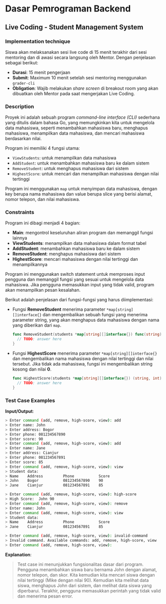 # Dasar Pemrograman Backend

## Live Coding - Student Management System

### Implementation technique

Siswa akan melaksanakan sesi live code di 15 menit terakhir dari sesi mentoring dan di awasi secara langsung oleh Mentor. Dengan penjelasan sebagai berikut:

- **Durasi**: 15 menit pengerjaan
- **Submit**: Maximum 10 menit setelah sesi mentoring menggunakan `grader-cli`
- **Obligation**: Wajib melakukan _share screen_ di breakout room yang akan dibuatkan oleh Mentor pada saat mengerjakan Live Coding.

### Description

Proyek ini adalah sebuah program _command-line interface (CLI)_ sederhana yang ditulis dalam bahasa Go, yang memungkinkan kita untuk mengelola data mahasiswa, seperti menambahkan mahasiswa baru, menghapus mahasiswa, menampilkan data mahasiswa, dan mencari mahasiswa berdasarkan nilai.

Program ini memiliki 4 fungsi utama:

- `ViewStudents`: untuk menampilkan data mahasiswa
- `AddStudent`: untuk menambahkan mahasiswa baru ke dalam sistem
- `RemoveStudent`: untuk menghapus mahasiswa dari sistem
- `HighestScore`: untuk mencari dan menampilkan mahasiswa dengan nilai tertinggi

Program ini menggunakan `map` untuk menyimpan data mahasiswa, dengan key berupa nama mahasiswa dan value berupa slice yang berisi alamat, nomor telepon, dan nilai mahasiswa.

### Constraints

Program ini dibagi menjadi 4 bagian:

- **Main**: mengontrol keseluruhan aliran program dan memanggil fungsi lainnya
- **ViewStudents**: menampilkan data mahasiswa dalam format tabel
- **AddStudent**: menambahkan mahasiswa baru ke dalam sistem
- **RemoveStudent**: menghapus mahasiswa dari sistem
- **HighestScore**: mencari mahasiswa dengan nilai tertinggi dan menampilkannya

Program ini menggunakan switch statement untuk memproses input pengguna dan memanggil fungsi yang sesuai untuk mengelola data mahasiswa. Jika pengguna memasukkan input yang tidak valid, program akan menampilkan pesan kesalahan.

Berikut adalah penjelasan dari fungsi-fungsi yang harus diimplementasi:

- Fungsi **RemoveStudent** menerima parameter `*map[string][]interface{}` dan mengembalikan sebuah fungsi yang menerima parameter string, yang akan menghapus data mahasiswa dengan nama yang diberikan dari `map`.

  ```go
  func RemoveStudent(students *map[string][]interface{}) func(string) {
    // TODO: answer here
  }
  ```

- Fungsi **HighestScore** menerima parameter `*map[string][]interface{}` dan mengembalikan nama mahasiswa dengan nilai tertinggi dan nilai tersebut. Jika tidak ada mahasiswa, fungsi ini mengembalikan string kosong dan nilai **0**.

  ```go
  func HighestScore(students *map[string][]interface{}) (string, int) {
    // TODO: answer here
  }
  ```

### Test Case Examples

**Input/Output**:

```bash
> Enter command (add, remove, high-score, view): add
> Enter name: John
> Enter address: Bogor
> Enter phone: 081234567890
> Enter score: 90
> Enter command (add, remove, high-score, view): add
> Enter name: Jane
> Enter address: Cianjur
> Enter phone: 081234567891
> Enter score: 85
> Enter command (add, remove, high-score, view): view
> Student data:
> Name    Address         Phone           Score
> John    Bogor           081234567890    90
> Jane    Cianjur         081234567891    85

> Enter command (add, remove, high-score, view): high-score
> High Score:  John 90
> Enter command (add, remove, high-score, view): remove
> Enter name: John
> Enter command (add, remove, high-score, view): view
> Student data:
> Name    Address         Phone           Score
> Jane    Cianjur         081234567891    85

> Enter command (add, remove, high-score, view): invalid-command
> Invalid command. Available commands: add, remove, high-score, view
> Enter command (add, remove, high-score, view):
```

**Explanation**:

> Test case ini menunjukkan fungsionalitas dasar dari program. Pengguna menambahkan siswa baru bernama John dengan alamat, nomor telepon, dan skor. Kita kemudian kita mencari siswa dengan nilai tertinggi (Mike dengan nilai 90). Kemudian kita melihat data siswa, menghapus John dari sistem, dan melihat data siswa yang diperbarui. Terakhir, pengguna memasukkan perintah yang tidak valid dan menerima pesan error.
